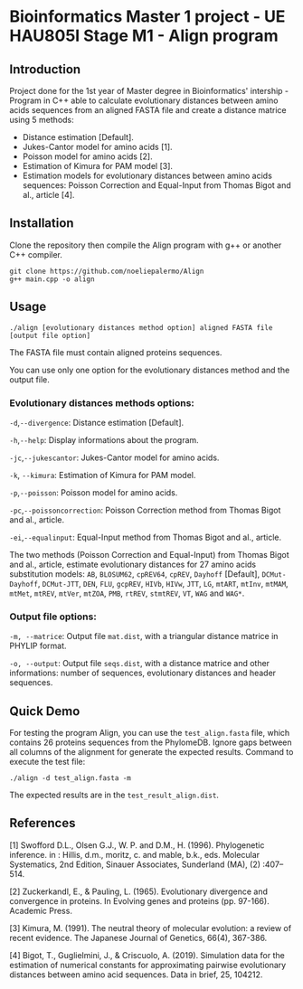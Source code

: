 # Bioinformatics Master 1 project - UE HAU805I Stage M1 - Align program

## Introduction

Project done for the 1st year of Master degree in Bioinformatics' intership - Program in C++ able to calculate evolutionary distances between amino acids sequences from an aligned FASTA file and create a distance matrice using 5 methods:
- Distance estimation [Default].
- Jukes-Cantor model for amino acids [1].
- Poisson model for amino acids [2].
- Estimation of Kimura for PAM model [3].
- Estimation models for evolutionary distances between amino acids sequences: Poisson Correction and Equal-Input from Thomas Bigot and al., article [4].

## Installation

Clone the repository then compile the Align program with g++ or another C++ compiler.

```
git clone https://github.com/noeliepalermo/Align
g++ main.cpp -o align
```

## Usage

```
./align [evolutionary distances method option] aligned FASTA file [output file option]
```
The FASTA file must contain aligned proteins sequences.

You can use only one option for the evolutionary distances method and the output file.

### Evolutionary distances methods options:

```-d```,```--divergence```: Distance estimation [Default].

```-h```,```--help```: Display informations about the program.

```-jc```,```--jukescantor```: Jukes-Cantor model for amino acids.

```-k```, ```--kimura```: Estimation of Kimura for PAM model.

```-p```,```--poisson```: Poisson model for amino acids.

```-pc```,```--poissoncorrection```: Poisson Correction method from Thomas Bigot and al., article.

```-ei```,```--equalinput```: Equal-Input method from Thomas Bigot and al., article.

The two methods (Poisson Correction and Equal-Input) from Thomas Bigot and al., article, estimate evolutionary distances for 27 amino acids substitution models:
```AB```, ```BLOSUM62```, ```cpREV64```, ```cpREV```, ```Dayhoff``` [Default], ```DCMut-Dayhoff```, ```DCMut-JTT```, ```DEN```, ```FLU```, ```gcpREV```, ```HIVb```, ```HIVw```, ```JTT```, ```LG```, ```mtART```, ```mtInv```, ```mtMAM```, ```mtMet```, ```mtREV```, ```mtVer```, ```mtZOA```, ```PMB```, ```rtREV```, ```stmtREV```, ```VT```, ```WAG``` and ```WAG*```.

### Output file options:

```-m, --matrice```: Output file ```mat.dist```, with a triangular distance matrice in PHYLIP format.

```-o, --output```: Output file ```seqs.dist```, with a distance matrice and other informations: number of sequences, evolutionary distances and header sequences.

## Quick Demo

For testing the program Align, you can use the ```test_align.fasta``` file, which contains 26 proteins sequences from the PhylomeDB. Ignore gaps between all columns of the alignment for generate the expected results. Command to execute the test file:
```
./align -d test_align.fasta -m
```
The expected results are in the ```test_result_align.dist```.

## References
[1] Swofford D.L., Olsen G.J., W. P. and D.M., H. (1996). Phylogenetic inference. in : Hillis, d.m., moritz, c. and mable, b.k., eds. Molecular Systematics, 2nd Edition, Sinauer Associates, Sunderland (MA), (2) :407–514.

[2] Zuckerkandl, E., & Pauling, L. (1965). Evolutionary divergence and convergence in proteins. In Evolving genes and proteins (pp. 97-166). Academic Press.

[3] Kimura, M. (1991). The neutral theory of molecular evolution: a review of recent evidence. The Japanese Journal of Genetics, 66(4), 367-386.

[4] Bigot, T., Guglielmini, J., & Criscuolo, A. (2019). Simulation data for the estimation of numerical constants for approximating pairwise evolutionary distances between amino acid sequences. Data in brief, 25, 104212.
